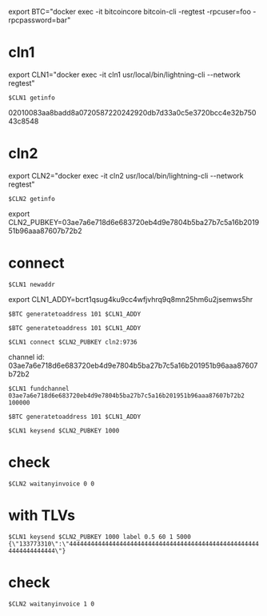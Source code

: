 
export BTC="docker exec -it bitcoincore bitcoin-cli -regtest -rpcuser=foo -rpcpassword=bar"

# cln1

export CLN1="docker exec -it cln1 usr/local/bin/lightning-cli --network regtest"

`$CLN1 getinfo`

02010083aa8badd8a0720587220242920db7d33a0c5e3720bcc4e32b75043c8548

# cln2

export CLN2="docker exec -it cln2 usr/local/bin/lightning-cli --network regtest"

`$CLN2 getinfo`

export CLN2_PUBKEY=03ae7a6e718d6e683720eb4d9e7804b5ba27b7c5a16b201951b96aaa87607b72b2

# connect

`$CLN1 newaddr`

export CLN1_ADDY=bcrt1qsug4ku9cc4wfjvhrq9q8mn25hm6u2jsemws5hr

`$BTC generatetoaddress 101 $CLN1_ADDY`

`$BTC generatetoaddress 101 $CLN1_ADDY`

`$CLN1 connect $CLN2_PUBKEY cln2:9736`

channel id: 
03ae7a6e718d6e683720eb4d9e7804b5ba27b7c5a16b201951b96aaa87607b72b2

`$CLN1 fundchannel 03ae7a6e718d6e683720eb4d9e7804b5ba27b7c5a16b201951b96aaa87607b72b2 100000`

`$BTC generatetoaddress 101 $CLN1_ADDY`

`$CLN1 keysend $CLN2_PUBKEY 1000`

# check

`$CLN2 waitanyinvoice 0 0`

# with TLVs

`$CLN1 keysend $CLN2_PUBKEY 1000 label 0.5 60 1 5000 {\"133773310\":\"444444444444444444444444444444444444444444444444444444444444444444\"}`

# check

`$CLN2 waitanyinvoice 1 0`
